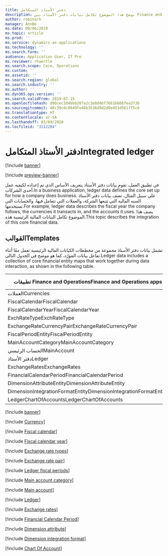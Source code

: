 ```yaml
---
title: دفتر الأستاذ المتكامل
description: يوضح هذا الموضوع تكامل بيانات دفتر الأستاذ بين Finance and Operations وتطبيقات Dynamics 365 الأخرى باستخدام Common Data Service.
author: robinarh
manager: AnnBe
ms.date: 09/06/2019
ms.topic: article
ms.prod: ''
ms.service: dynamics-ax-applications
ms.technology: ''
ms.search.form: ''
audience: Application User, IT Pro
ms.reviewer: rhaertle
ms.search.scope: Core, Operations
ms.custom: ''
ms.assetid: ''
ms.search.region: global
ms.search.industry: ''
ms.author: ''
ms.dyn365.ops.version: ''
ms.search.validFrom: 2019-07-15
ms.openlocfilehash: d9bcec1d4bb0207a2c3e0d46f7661b666fea3736
ms.sourcegitcommit: 48c39c0c0949fe48b3536d9d2d0e451d561ff5c6
ms.translationtype: HT
ms.contentlocale: ar-SA
ms.lasthandoff: 03/09/2020
ms.locfileid: "3112204"
---
```

# <a name="integrated-ledger"></a><span data-ttu-id="4ba84-103">دفتر الأستاذ المتكامل</span><span class="sxs-lookup"><span data-stu-id="4ba84-103">Integrated ledger</span></span>

[!include [banner](../../includes/banner.md)]

[!include [preview-banner](../../includes/preview-banner.md)]

<span data-ttu-id="4ba84-104">في تطبيق العمل، تقوم بيانات دفتر الأستاذ بتعريف الأساس الذي تم إعداده لكيفيه عمل أحدي الشركات.</span><span class="sxs-lookup"><span data-stu-id="4ba84-104">In a business application, ledger data defines the core set up for how a company does business.</span></span> <span data-ttu-id="4ba84-105">علي سبيل المثال، تصف بيانات دفتر الأستاذ السنه المالية التي تتبعها الشركة، والعملات التي تتعامل فيها، والحسابات التي تستخدمها.</span><span class="sxs-lookup"><span data-stu-id="4ba84-105">For example, ledger data describes the fiscal year the company follows, the currencies it transacts in, and the accounts it uses.</span></span> <span data-ttu-id="4ba84-106">يصف هذا الموضوع تكامل البيانات المالية الرئيسية هذه.</span><span class="sxs-lookup"><span data-stu-id="4ba84-106">This topic describes the integration of this core financial data.</span></span>

## <a name="templates"></a><span data-ttu-id="4ba84-107">القوالب</span><span class="sxs-lookup"><span data-stu-id="4ba84-107">Templates</span></span>

<span data-ttu-id="4ba84-108">تشمل بيانات دفتر الأستاذ مجموعة من مخططات الكيانات المالية الرئيسية تعمل معًا أثناء تفاعل بيانات المورّد، كما هو موضح في الجدول التالي.</span><span class="sxs-lookup"><span data-stu-id="4ba84-108">Ledger data includes a collection of core financial entity maps that work together during data interaction, as shown in the following table.</span></span>

<span data-ttu-id="4ba84-109">تطبيقات Finance and Operations</span><span class="sxs-lookup"><span data-stu-id="4ba84-109">Finance and Operations apps</span></span>      | <span data-ttu-id="4ba84-110">تطبيق المستند إلى نموذج في Dynamics 365</span><span class="sxs-lookup"><span data-stu-id="4ba84-110">Model-driven app in Dynamics 365</span></span> | <span data-ttu-id="4ba84-111">‏‏الوصف</span><span class="sxs-lookup"><span data-stu-id="4ba84-111">Description</span></span>
---------------------------------|----------------------------------|------------
<span data-ttu-id="4ba84-112">العملات</span><span class="sxs-lookup"><span data-stu-id="4ba84-112">Currencies</span></span>                       | <span data-ttu-id="4ba84-113">transactioncurrencies</span><span class="sxs-lookup"><span data-stu-id="4ba84-113">transactioncurrencies</span></span>            |
<span data-ttu-id="4ba84-114">FiscalCalendar</span><span class="sxs-lookup"><span data-stu-id="4ba84-114">FiscalCalendar</span></span>                   | <span data-ttu-id="4ba84-115">msdyn\_fiscalcalendars</span><span class="sxs-lookup"><span data-stu-id="4ba84-115">msdyn\_fiscalcalendars</span></span>        |
<span data-ttu-id="4ba84-116">FiscalCalendarYear</span><span class="sxs-lookup"><span data-stu-id="4ba84-116">FiscalCalendarYear</span></span>               | <span data-ttu-id="4ba84-117">msdyn\_fiscalcalendaryears</span><span class="sxs-lookup"><span data-stu-id="4ba84-117">msdyn\_fiscalcalendaryears</span></span>        |
<span data-ttu-id="4ba84-118">ExchRateType</span><span class="sxs-lookup"><span data-stu-id="4ba84-118">ExchRateType</span></span>                     | <span data-ttu-id="4ba84-119">msdyn\_exchangeratetypes</span><span class="sxs-lookup"><span data-stu-id="4ba84-119">msdyn\_exchangeratetypes</span></span>        |
<span data-ttu-id="4ba84-120">ExchangeRateCurrencyPair</span><span class="sxs-lookup"><span data-stu-id="4ba84-120">ExchangeRateCurrencyPair</span></span>         | <span data-ttu-id="4ba84-121">msdyn\_currencyexchangeratepairs</span><span class="sxs-lookup"><span data-stu-id="4ba84-121">msdyn\_currencyexchangeratepairs</span></span>        |
<span data-ttu-id="4ba84-122">FiscalPeriodEntity</span><span class="sxs-lookup"><span data-stu-id="4ba84-122">FiscalPeriodEntity</span></span>               | <span data-ttu-id="4ba84-123">msdyn\_fiscalcalendarperiods</span><span class="sxs-lookup"><span data-stu-id="4ba84-123">msdyn\_fiscalcalendarperiods</span></span>        |
<span data-ttu-id="4ba84-124">MainAccountCategory</span><span class="sxs-lookup"><span data-stu-id="4ba84-124">MainAccountCategory</span></span>              | <span data-ttu-id="4ba84-125">msdyn\_mainaccountcategory</span><span class="sxs-lookup"><span data-stu-id="4ba84-125">msdyn\_mainaccountcategory</span></span>        |
<span data-ttu-id="4ba84-126">الحساب الرئيسي</span><span class="sxs-lookup"><span data-stu-id="4ba84-126">MainAccount</span></span>                      | <span data-ttu-id="4ba84-127">msdyn\_mainaccounts</span><span class="sxs-lookup"><span data-stu-id="4ba84-127">msdyn\_mainaccounts</span></span>        |
<span data-ttu-id="4ba84-128">دفتر الأستاذ</span><span class="sxs-lookup"><span data-stu-id="4ba84-128">Ledger</span></span>                           | <span data-ttu-id="4ba84-129">msdyn\_ledgers</span><span class="sxs-lookup"><span data-stu-id="4ba84-129">msdyn\_ledgers</span></span>        |
<span data-ttu-id="4ba84-130">ExchangeRates</span><span class="sxs-lookup"><span data-stu-id="4ba84-130">ExchangeRates</span></span>                    | <span data-ttu-id="4ba84-131">msdyn\_currencyexchangerates</span><span class="sxs-lookup"><span data-stu-id="4ba84-131">msdyn\_currencyexchangerates</span></span>        |
<span data-ttu-id="4ba84-132">FinancialCalendarPeriod</span><span class="sxs-lookup"><span data-stu-id="4ba84-132">FinancialCalendarPeriod</span></span>          | <span data-ttu-id="4ba84-133">msdyn\_fiscalcalendarperiods</span><span class="sxs-lookup"><span data-stu-id="4ba84-133">msdyn\_fiscalcalendarperiods</span></span>        |
<span data-ttu-id="4ba84-134">DimensionAttributeEntity</span><span class="sxs-lookup"><span data-stu-id="4ba84-134">DimensionAttributeEntity</span></span>         | <span data-ttu-id="4ba84-135">msdyn\_dimensionattributes</span><span class="sxs-lookup"><span data-stu-id="4ba84-135">msdyn\_dimensionattributes</span></span>        |
<span data-ttu-id="4ba84-136">DimensionIntegrationFormatEntity</span><span class="sxs-lookup"><span data-stu-id="4ba84-136">DimensionIntegrationFormatEntity</span></span> | <span data-ttu-id="4ba84-137">msdyn\_financialdimensionformats</span><span class="sxs-lookup"><span data-stu-id="4ba84-137">msdyn\_financialdimensionformats</span></span>        |
<span data-ttu-id="4ba84-138">LedgerChartOfAccounts</span><span class="sxs-lookup"><span data-stu-id="4ba84-138">LedgerChartOfAccounts</span></span>            | <span data-ttu-id="4ba84-139">msdyn\_chartofaccounts</span><span class="sxs-lookup"><span data-stu-id="4ba84-139">msdyn\_chartofaccounts</span></span>        |


[!include [banner](../../includes/dual-write-symbols.md)]

[!include [Currency](includes/Currencies-transactioncurrencies.md)]

[!include [Fiscal calendar](includes/FiscalCalendar-msdyn-fiscalcalendars.md)]

[!include [Fiscal calendar year](includes/FiscalCalendarYear-msdyn-fiscalcalendaryears.md)]

[!include [Exchange rate types](includes/ExchRateType-msdyn-exchangeratetypes.md)]

[!include [Exchange rate pair](includes/ExchangeRateCurrencyPair-msdyn-currencyexchangeratepairs.md)]

[!include [Ledger fiscal periods](includes/FiscalPeriodEntity-msdyn-fiscalcalendarperiods.md)]

[!include [Main account category](includes/MainAccountCategory-msdyn-mainaccountcategory.md)]

[!include [Main account](includes/MainAccount-msdyn-mainaccounts.md)]

[!include [Ledger](includes/Ledger-msdyn-ledgers.md)]

[!include [Exchange rates](includes/ExchangeRates-msdyn-currencyexchangerates.md)]

[!include [Financial Calendar Period](includes/FiscalPeriodEntity-msdyn-fiscalcalendarperiods.md)]

[!include [Dimension attribute](includes/DimensionAttributeEntity-msdyn-dimensionattributes.md)]

[!include [Dimension integration format](includes/DimensionIntegrationFormatEntity-msdyn-financialdimensionformats.md)]

[!include [Chart Of Account](includes/LedgerChartOfAccounts-msdyn-chartofaccounts.md)]




